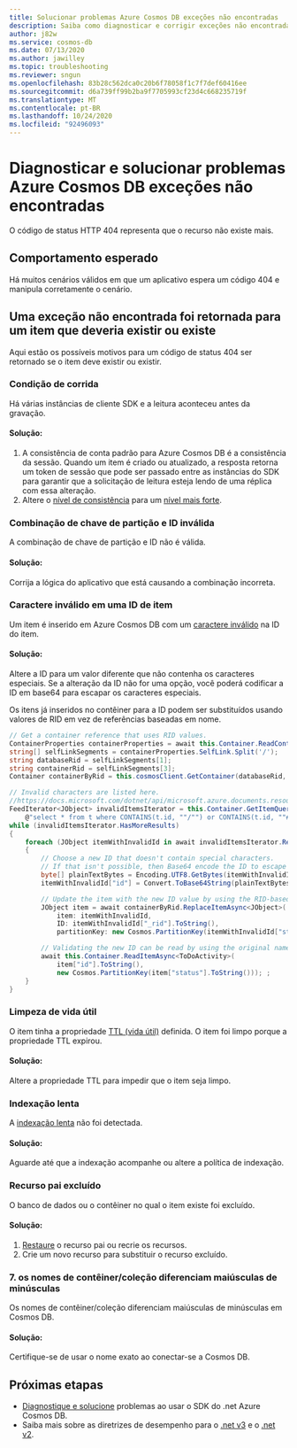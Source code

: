 ```yaml
---
title: Solucionar problemas Azure Cosmos DB exceções não encontradas
description: Saiba como diagnosticar e corrigir exceções não encontradas.
author: j82w
ms.service: cosmos-db
ms.date: 07/13/2020
ms.author: jawilley
ms.topic: troubleshooting
ms.reviewer: sngun
ms.openlocfilehash: 83b28c562dca0c20b6f78058f1c7f7def60416ee
ms.sourcegitcommit: d6a739ff99b2ba9f7705993cf23d4c668235719f
ms.translationtype: MT
ms.contentlocale: pt-BR
ms.lasthandoff: 10/24/2020
ms.locfileid: "92496093"
---
```

# <a name="diagnose-and-troubleshoot-azure-cosmos-db-not-found-exceptions"></a>Diagnosticar e solucionar problemas Azure Cosmos DB exceções não encontradas
O código de status HTTP 404 representa que o recurso não existe mais.

## <a name="expected-behavior"></a>Comportamento esperado
Há muitos cenários válidos em que um aplicativo espera um código 404 e manipula corretamente o cenário.

## <a name="a-not-found-exception-was-returned-for-an-item-that-should-exist-or-does-exist"></a>Uma exceção não encontrada foi retornada para um item que deveria existir ou existe
Aqui estão os possíveis motivos para um código de status 404 ser retornado se o item deve existir ou existir.

### <a name="race-condition"></a>Condição de corrida
Há várias instâncias de cliente SDK e a leitura aconteceu antes da gravação.

#### <a name="solution"></a>Solução:
1. A consistência de conta padrão para Azure Cosmos DB é a consistência da sessão. Quando um item é criado ou atualizado, a resposta retorna um token de sessão que pode ser passado entre as instâncias do SDK para garantir que a solicitação de leitura esteja lendo de uma réplica com essa alteração.
1. Altere o [nível de consistência](./consistency-levels.md) para um [nível mais forte](./consistency-levels.md).

### <a name="invalid-partition-key-and-id-combination"></a>Combinação de chave de partição e ID inválida
A combinação de chave de partição e ID não é válida.

#### <a name="solution"></a>Solução:
Corrija a lógica do aplicativo que está causando a combinação incorreta. 

### <a name="invalid-character-in-an-item-id"></a>Caractere inválido em uma ID de item
Um item é inserido em Azure Cosmos DB com um [caractere inválido](/dotnet/api/microsoft.azure.documents.resource.id?preserve-view=true&view=azure-dotnet#remarks) na ID do item.

#### <a name="solution"></a>Solução:
Altere a ID para um valor diferente que não contenha os caracteres especiais. Se a alteração da ID não for uma opção, você poderá codificar a ID em base64 para escapar os caracteres especiais.

Os itens já inseridos no contêiner para a ID podem ser substituídos usando valores de RID em vez de referências baseadas em nome.
```c#
// Get a container reference that uses RID values.
ContainerProperties containerProperties = await this.Container.ReadContainerAsync();
string[] selfLinkSegments = containerProperties.SelfLink.Split('/');
string databaseRid = selfLinkSegments[1];
string containerRid = selfLinkSegments[3];
Container containerByRid = this.cosmosClient.GetContainer(databaseRid, containerRid);

// Invalid characters are listed here.
//https://docs.microsoft.com/dotnet/api/microsoft.azure.documents.resource.id?view=azure-dotnet&preserve-view=true#remarks
FeedIterator<JObject> invalidItemsIterator = this.Container.GetItemQueryIterator<JObject>(
    @"select * from t where CONTAINS(t.id, ""/"") or CONTAINS(t.id, ""#"") or CONTAINS(t.id, ""?"") or CONTAINS(t.id, ""\\"") ");
while (invalidItemsIterator.HasMoreResults)
{
    foreach (JObject itemWithInvalidId in await invalidItemsIterator.ReadNextAsync())
    {
        // Choose a new ID that doesn't contain special characters.
        // If that isn't possible, then Base64 encode the ID to escape the special characters.
        byte[] plainTextBytes = Encoding.UTF8.GetBytes(itemWithInvalidId["id"].ToString());
        itemWithInvalidId["id"] = Convert.ToBase64String(plainTextBytes);

        // Update the item with the new ID value by using the RID-based container reference.
        JObject item = await containerByRid.ReplaceItemAsync<JObject>(
            item: itemWithInvalidId,
            ID: itemWithInvalidId["_rid"].ToString(),
            partitionKey: new Cosmos.PartitionKey(itemWithInvalidId["status"].ToString()));

        // Validating the new ID can be read by using the original name-based container reference.
        await this.Container.ReadItemAsync<ToDoActivity>(
            item["id"].ToString(),
            new Cosmos.PartitionKey(item["status"].ToString())); ;
    }
}
```

### <a name="time-to-live-purge"></a>Limpeza de vida útil
O item tinha a propriedade [TTL (vida útil)](./time-to-live.md) definida. O item foi limpo porque a propriedade TTL expirou.

#### <a name="solution"></a>Solução:
Altere a propriedade TTL para impedir que o item seja limpo.

### <a name="lazy-indexing"></a>Indexação lenta
A [indexação lenta](index-policy.md#indexing-mode) não foi detectada.

#### <a name="solution"></a>Solução:
Aguarde até que a indexação acompanhe ou altere a política de indexação.

### <a name="parent-resource-deleted"></a>Recurso pai excluído
O banco de dados ou o contêiner no qual o item existe foi excluído.

#### <a name="solution"></a>Solução:
1. [Restaure](./online-backup-and-restore.md#request-data-restore-from-a-backup) o recurso pai ou recrie os recursos.
1. Crie um novo recurso para substituir o recurso excluído.

### <a name="7-containercollection-names-are-case-sensitive"></a>7. os nomes de contêiner/coleção diferenciam maiúsculas de minúsculas
Os nomes de contêiner/coleção diferenciam maiúsculas de minúsculas em Cosmos DB.

#### <a name="solution"></a>Solução:
Certifique-se de usar o nome exato ao conectar-se a Cosmos DB.

## <a name="next-steps"></a>Próximas etapas
* [Diagnostique e solucione](troubleshoot-dot-net-sdk.md) problemas ao usar o SDK do .net Azure Cosmos DB.
* Saiba mais sobre as diretrizes de desempenho para o [.net v3](performance-tips-dotnet-sdk-v3-sql.md) e o [.net v2](performance-tips.md).
